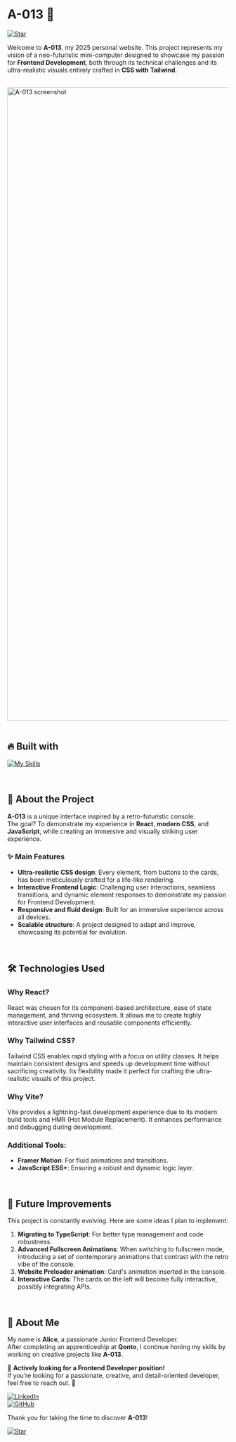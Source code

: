 # A-013 💾 

[![Star](https://img.shields.io/github/stars/Alicexplore/A-013?style=for-the-badge)](https://github.com/Alicexplore/A-013/stargazers)

Welcome to **A-013**, my 2025 personal website. 
This project represents my vision of a neo-futuristic mini-computer designed to showcase my passion for **Frontend Development**, both through its technical challenges and its ultra-realistic visuals entirely crafted in **CSS with Tailwind**.

</br>

<img width="1440" alt="A-013 screenshot" src="https://github.com/user-attachments/assets/4762bc56-2260-4992-90ba-2c755a33b88e" />

</br>

</br>

## 🔥 Built with

[![My Skills](https://skillicons.dev/icons?i=react,tailwind,vite,css,vscode,github,git,vercel,apple)](https://skillicons.dev) 

</br>

## 🚀 About the Project

**A-013** is a unique interface inspired by a retro-futuristic console.  
The goal? To demonstrate my experience in **React**, **modern CSS**, and **JavaScript**, while creating an immersive and visually striking user experience.


### ✨ Main Features

- **Ultra-realistic CSS design**: Every element, from buttons to the cards, has been meticulously crafted for a life-like rendering.  
- **Interactive Frontend Logic**: Challenging user interactions, seamless transitions, and dynamic element responses to demonstrate my passion for Frontend Development.  
- **Responsive and fluid design**: Built for an immersive experience across all devices.  
- **Scalable structure**: A project designed to adapt and improve, showcasing its potential for evolution.

</br>

## 🛠️ Technologies Used

### **Why React?**
React was chosen for its component-based architecture, ease of state management, and thriving ecosystem. It allows me to create highly interactive user interfaces and reusable components efficiently.  

### **Why Tailwind CSS?**
Tailwind CSS enables rapid styling with a focus on utility classes. It helps maintain consistent designs and speeds up development time without sacrificing creativity. Its flexibility made it perfect for crafting the ultra-realistic visuals of this project.  

### **Why Vite?**
Vite provides a lightning-fast development experience due to its modern build tools and HMR (Hot Module Replacement). It enhances performance and debugging during development.  

### Additional Tools:
- **Framer Motion**: For fluid animations and transitions.
- **JavaScript ES6+**: Ensuring a robust and dynamic logic layer.  

</br>

## 🌱 Future Improvements

This project is constantly evolving. Here are some ideas I plan to implement:
1. **Migrating to TypeScript**: For better type management and code robustness. 
2. **Advanced Fullscreen Animations**: When switching to fullscreen mode, introducing a set of contemporary animations that contrast with the retro vibe of the console.
3. **Website Preloader animation**: Card's animation inserted in the console.  
4. **Interactive Cards**: The cards on the left will become fully interactive, possibly integrating APIs.  

</br>

## 📌 About Me

My name is **Alice**, a passionate Junior Frontend Developer.  
After completing an apprenticeship at **Qonto**, I continue honing my skills by working on creative projects like **A-013**.

🎯 **Actively looking for a Frontend Developer position!**  
If you’re looking for a passionate, creative, and detail-oriented developer, feel free to reach out. 🚀  

[![LinkedIn](https://img.shields.io/badge/LinkedIn-Connect-blue?style=for-the-badge&logo=linkedin)](https://www.linkedin.com/in/alicebergonhe/)  
[![GitHub](https://img.shields.io/badge/GitHub-Follow-black?style=for-the-badge&logo=github)](https://github.com/Alicexplore)  


Thank you for taking the time to discover **A-013**!  

[![Star](https://img.shields.io/github/stars/Alicexplore/A-013?style=for-the-badge)](https://github.com/Alicexplore/A-013/stargazers)
